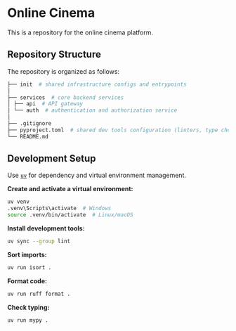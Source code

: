 # Online Cinema

This is a repository for the online cinema platform.

## Repository Structure

The repository is organized as follows:

```python
├── init  # shared infrastructure configs and entrypoints
│
├── services  # core backend services
│ ├── api  # API gateway 
│ └── auth  # authentication and authorization service
│
├── .gitignore
├── pyproject.toml  # shared dev tools configuration (linters, type checkers)
└── README.md
```

## Development Setup

Use [`uv`](https://github.com/astral-sh/uv) for dependency and virtual environment management.

**Create and activate a virtual environment:**

```bash
uv venv
.venv\Scripts\activate  # Windows
source .venv/bin/activate  # Linux/macOS
```

**Install development tools:**

```bash
uv sync --group lint
```

**Sort imports:**

```bash
uv run isort .
```

**Format code:**

```bash
uv run ruff format .
```

**Check typing:**

```bash
uv run mypy .
```
